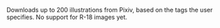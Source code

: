Downloads up to 200 illustrations from Pixiv, based on the tags the user specifies. No support for R-18 images yet.
